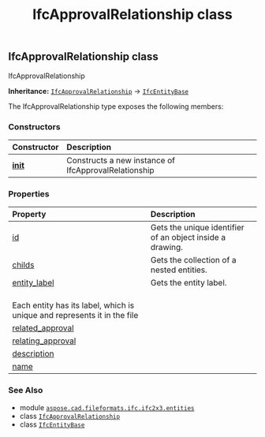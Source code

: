 ﻿---
title: IfcApprovalRelationship class
second_title: Aspose.CAD for Python via .NET API References
description: 
type: docs
weight: 270
url: /python-net/aspose.cad.fileformats.ifc.ifc2x3.entities/ifcapprovalrelationship/
is_root: false
---

## IfcApprovalRelationship class

IfcApprovalRelationship



**Inheritance:** [`IfcApprovalRelationship`](/cad/python-net/aspose.cad.fileformats.ifc.ifc2x3.entities/ifcapprovalrelationship) → 
[`IfcEntityBase`](/cad/python-net/aspose.cad.fileformats.ifc/ifcentitybase)



The IfcApprovalRelationship type exposes the following members:

### Constructors
| Constructor | Description |
| :- | :- |
| [__init__](/cad/python-net/aspose.cad.fileformats.ifc.ifc2x3.entities/ifcapprovalrelationship/__init__/#) | Constructs a new instance of IfcApprovalRelationship |


### Properties
| Property | Description |
| :- | :- |
| [id](/cad/python-net/aspose.cad.fileformats.ifc.ifc2x3.entities/ifcapprovalrelationship/id) | Gets the unique identifier of an object inside a drawing. |
| [childs](/cad/python-net/aspose.cad.fileformats.ifc.ifc2x3.entities/ifcapprovalrelationship/childs) | Gets the collection of a nested entities. |
| [entity_label](/cad/python-net/aspose.cad.fileformats.ifc.ifc2x3.entities/ifcapprovalrelationship/entity_label) | Gets the entity label.<br/>Each entity has its label, which is unique and represents it in the file |
| [related_approval](/cad/python-net/aspose.cad.fileformats.ifc.ifc2x3.entities/ifcapprovalrelationship/related_approval) |  |
| [relating_approval](/cad/python-net/aspose.cad.fileformats.ifc.ifc2x3.entities/ifcapprovalrelationship/relating_approval) |  |
| [description](/cad/python-net/aspose.cad.fileformats.ifc.ifc2x3.entities/ifcapprovalrelationship/description) |  |
| [name](/cad/python-net/aspose.cad.fileformats.ifc.ifc2x3.entities/ifcapprovalrelationship/name) |  |



### See Also
* module [`aspose.cad.fileformats.ifc.ifc2x3.entities`](..)
* class [`IfcApprovalRelationship`](/cad/python-net/aspose.cad.fileformats.ifc.ifc2x3.entities/ifcapprovalrelationship)
* class [`IfcEntityBase`](/cad/python-net/aspose.cad.fileformats.ifc/ifcentitybase)
